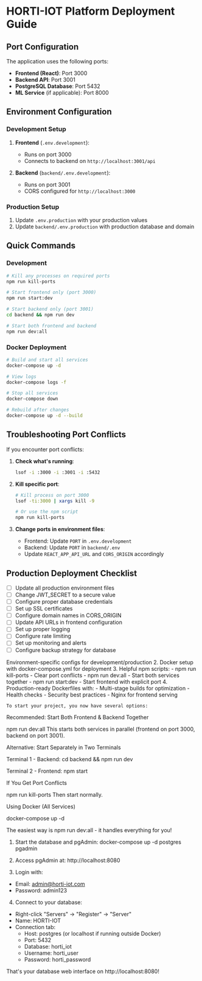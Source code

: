 # HORTI-IOT Platform Deployment Guide

## Port Configuration

The application uses the following ports:

- **Frontend (React)**: Port 3000
- **Backend API**: Port 3001
- **PostgreSQL Database**: Port 5432
- **ML Service** (if applicable): Port 8000

## Environment Configuration

### Development Setup

1. **Frontend** (`.env.development`):
   - Runs on port 3000
   - Connects to backend on `http://localhost:3001/api`

2. **Backend** (`backend/.env.development`):
   - Runs on port 3001
   - CORS configured for `http://localhost:3000`

### Production Setup

1. Update `.env.production` with your production values
2. Update `backend/.env.production` with production database and domain

## Quick Commands

### Development

```bash
# Kill any processes on required ports
npm run kill-ports

# Start frontend only (port 3000)
npm run start:dev

# Start backend only (port 3001)
cd backend && npm run dev

# Start both frontend and backend
npm run dev:all
```

### Docker Deployment

```bash
# Build and start all services
docker-compose up -d

# View logs
docker-compose logs -f

# Stop all services
docker-compose down

# Rebuild after changes
docker-compose up -d --build
```

## Troubleshooting Port Conflicts

If you encounter port conflicts:

1. **Check what's running**:
   ```bash
   lsof -i :3000 -i :3001 -i :5432
   ```

2. **Kill specific port**:
   ```bash
   # Kill process on port 3000
   lsof -ti:3000 | xargs kill -9

   # Or use the npm script
   npm run kill-ports
   ```

3. **Change ports in environment files**:
   - Frontend: Update `PORT` in `.env.development`
   - Backend: Update `PORT` in `backend/.env`
   - Update `REACT_APP_API_URL` and `CORS_ORIGIN` accordingly

## Production Deployment Checklist

- [ ] Update all production environment files
- [ ] Change JWT_SECRET to a secure value
- [ ] Configure proper database credentials
- [ ] Set up SSL certificates
- [ ] Configure domain names in CORS_ORIGIN
- [ ] Update API URLs in frontend configuration
- [ ] Set up proper logging
- [ ] Configure rate limiting
- [ ] Set up monitoring and alerts
- [ ] Configure backup strategy for database

Environment-specific configs for development/production
  2. Docker setup with docker-compose.yml for deployment
  3. Helpful npm scripts:
    - npm run kill-ports - Clear port conflicts
    - npm run dev:all - Start both services together
    - npm run start:dev - Start frontend with explicit port
  4. Production-ready Dockerfiles with:
    - Multi-stage builds for optimization
    - Health checks
    - Security best practices
    - Nginx for frontend serving

    To start your project, you now have several options:

  Recommended: Start Both Frontend & Backend Together

  npm run dev:all
  This starts both services in parallel (frontend on port 3000, backend on port 3001).

  Alternative: Start Separately in Two Terminals

  Terminal 1 - Backend:
  cd backend && npm run dev

  Terminal 2 - Frontend:
  npm start

  If You Get Port Conflicts

  npm run kill-ports
  Then start normally.

  Using Docker (All Services)

  docker-compose up -d

  The easiest way is npm run dev:all - it handles everything for you!

  1. Start the database and pgAdmin:
  docker-compose up -d postgres pgadmin

  2. Access pgAdmin at:
  http://localhost:8080

  3. Login with:
  - Email: admin@horti-iot.com
  - Password: admin123

  4. Connect to your database:
  - Right-click "Servers" → "Register" → "Server"
  - Name: HORTI-IOT
  - Connection tab:
    - Host: postgres (or localhost if running outside Docker)
    - Port: 5432
    - Database: horti_iot
    - Username: horti_user
    - Password: horti_password

  That's your database web interface on http://localhost:8080!